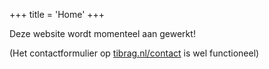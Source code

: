 +++
title = 'Home'
+++

Deze website wordt momenteel aan gewerkt!

(Het contactformulier op [tibrag.nl/contact](https://tibrag.nl/contact) is wel functioneel)


